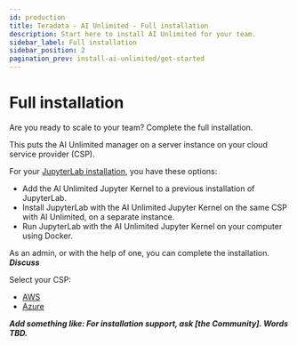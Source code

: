 ```yaml
---
id: production
title: Teradata - AI Unlimited - Full installation
description: Start here to install AI Unlimited for your team.
sidebar_label: Full installation
sidebar_position: 2
pagination_prev: install-ai-unlimited/get-started
---
```


# Full installation

Are you ready to scale to your team? Complete the full installation. 

This puts the AI Unlimited manager on a server instance on your cloud service provider (CSP). 

For your [JupyterLab installation](AWS/install-jupyter/index.md), you have these options:

- Add the AI Unlimited Jupyter Kernel to a previous installation of JupyterLab.
- Install JupyterLab with the AI Unlimited Jupyter Kernel on the same CSP with AI Unlimited, on a separate instance.
- Run JupyterLab with the AI Unlimited Jupyter Kernel on your computer using Docker.

As an admin, or with the help of one, you can complete the installation.  ***Discuss***

Select your CSP:

- [AWS](AWS/before-you-begin/index.md)
- [Azure](Azure/before-you-begin/index.md)

***Add something like: For installation support, ask [the Community]. Words TBD.***
